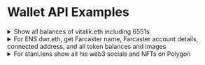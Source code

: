 # Wallet API Examples

<details>

<summary>Show all balances of vitalik.eth including 6551s</summary>

```graphql
query MyQuery {
  Wallet(input: {identity: "vitalik.eth", blockchain: ethereum}) {
    tokenBalances {
      amount
      blockchain
      formattedAmount
      tokenAddress
      tokenId
      tokenNfts {
        erc6551Accounts {
          address {
            addresses
          }
        }
      }
    }
  }
}
```

</details>

<details>

<summary>For ENS dwr.eth, get Farcaster name, Farcaster account details, connected address, and all token balances and images</summary>

```graphql
query identity {
  Wallet(input: {identity: "dwr.eth", blockchain: ethereum}) {
    socials {
      dappName
      profileName
      profileCreatedAtBlockTimestamp
      userAssociatedAddresses
    }
    tokenBalances {
      tokenAddress
      amount
      tokenId
      tokenType
      tokenNfts {
        contentValue {
          image {
            original
          }
        }
        token {
          name
        }
      }
    }
  }
}
```

</details>

<details>

<summary>For stani.lens show all his web3 socials and NFTs on Polygon</summary>

```graphql
query staniLensSocialsAndNFTs {
  Wallet(input: {identity: "stani.lens", blockchain: polygon}) {
    socials {
      dappName
      profileName
    }
    tokenBalances {
      tokenType
      tokenNfts {
        contentValue {
          image {
            original
            extraSmall
            large
            medium
            small
          }
        }
        token {
          name
        }
      }
    }
  }
}
```

</details>
